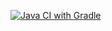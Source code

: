 [![Java CI with Gradle](https://github.com/MarinaTret/Selenium/actions/workflows/gradle.yml/badge.svg)](https://github.com/MarinaTret/Selenium/actions/workflows/gradle.yml)
